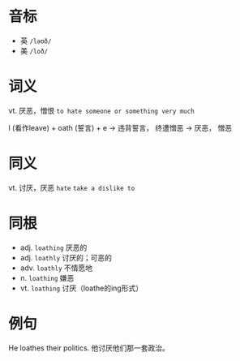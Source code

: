 # 音标

- 英 `/ləʊð/`
- 美 `/loð/`

# 词义

vt. 厌恶，憎恨
`to hate someone or something very much`



l (看作leave) + oath (誓言) + e → 违背誓言， 终遭憎恶 → 厌恶， 憎恶

# 同义

vt. 讨厌，厌恶
`hate` `take a dislike to`

# 同根

- adj. `loathing` 厌恶的
- adj. `loathly` 讨厌的；可恶的
- adv. `loathly` 不情愿地
- n. `loathing` 嫌恶
- vt. `loathing` 讨厌（loathe的ing形式）

# 例句

He loathes their politics.
他讨厌他们那一套政治。


